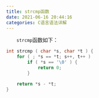 ```yaml
---
title: strcmp函数
date: 2021-06-16 20:44:16
categories: C语言语法详解
---
```

&emsp;&emsp;`strcmp`函数如下：<!--more-->

``` cpp
int strcmp ( char *s, char *t ) {
    for ( ; *s == *t; s++, t++ )
        if ( *s == '\0' ) {
            return 0;
        }

    return *s - *t;
}
```